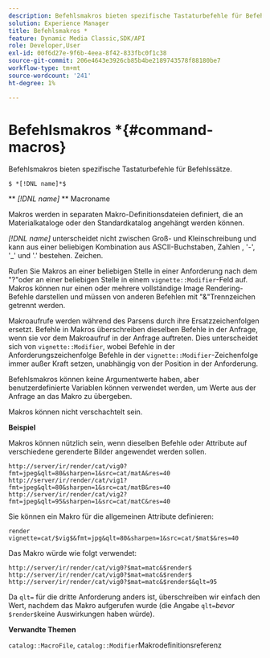 ```yaml
---
description: Befehlsmakros bieten spezifische Tastaturbefehle für Befehlssätze.
solution: Experience Manager
title: Befehlsmakros *
feature: Dynamic Media Classic,SDK/API
role: Developer,User
exl-id: 00f6d27e-9f6b-4eea-8f42-833fbc0f1c38
source-git-commit: 206e4643e3926cb85b4be2189743578f88180be7
workflow-type: tm+mt
source-wordcount: '241'
ht-degree: 1%

---
```


# Befehlsmakros *{#command-macros}

Befehlsmakros bieten spezifische Tastaturbefehle für Befehlssätze.

`$ *[!DNL name]*$`

** *[!DNL name]* ** Macroname

Makros werden in separaten Makro-Definitionsdateien definiert, die an Materialkataloge oder den Standardkatalog angehängt werden können.

*[!DNL name]* unterscheidet nicht zwischen Groß- und Kleinschreibung und kann aus einer beliebigen Kombination aus ASCII-Buchstaben, Zahlen , &#39;-&#39;, &#39;_&#39; und &#39;.&#39; bestehen. Zeichen.

Rufen Sie Makros an einer beliebigen Stelle in einer Anforderung nach dem &quot;?&quot;oder an einer beliebigen Stelle in einem `vignette::Modifier`-Feld auf. Makros können nur einen oder mehrere vollständige Image Rendering-Befehle darstellen und müssen von anderen Befehlen mit &quot;&amp;&quot;Trennzeichen getrennt werden.

Makroaufrufe werden während des Parsens durch ihre Ersatzzeichenfolgen ersetzt. Befehle in Makros überschreiben dieselben Befehle in der Anfrage, wenn sie vor dem Makroaufruf in der Anfrage auftreten. Dies unterscheidet sich von `vignette::Modifier`, wobei Befehle in der Anforderungszeichenfolge Befehle in der `vignette::Modifier`-Zeichenfolge immer außer Kraft setzen, unabhängig von der Position in der Anforderung.

Befehlsmakros können keine Argumentwerte haben, aber benutzerdefinierte Variablen können verwendet werden, um Werte aus der Anfrage an das Makro zu übergeben.

Makros können nicht verschachtelt sein.

**Beispiel**

Makros können nützlich sein, wenn dieselben Befehle oder Attribute auf verschiedene gerenderte Bilder angewendet werden sollen.

`http://server/ir/render/cat/vig0?fmt=jpeg&qlt=80&sharpen=1&src=cat/matA&res=40 http://server/ir/render/cat/vig1?fmt=jpeg&qlt=80&sharpen=1&src=cat/matB&res=40 http://server/ir/render/cat/vig2?fmt=jpeg&qlt=95&sharpen=1&src=cat/matC&res=40`

Sie können ein Makro für die allgemeinen Attribute definieren:

`render vignette=cat/$vig$&fmt=jpg&qlt=80&sharpen=1&src=cat/$mat$&res=40`

Das Makro würde wie folgt verwendet:

`http://server/ir/render/cat/vig0?$mat=matc&$render$ http://server/ir/render/cat/vig0?$mat=matc&$render$ http://server/ir/render/cat/vig0?$mat=matc&$render$&qlt=95`

Da `qlt=` für die dritte Anforderung anders ist, überschreiben wir einfach den Wert, nachdem das Makro aufgerufen wurde (die Angabe `qlt=`*bevor* `$render$`keine Auswirkungen haben würde).

**Verwandte Themen**

`catalog::MacroFile`,  `catalog::Modifier`Makrodefinitionsreferenz

<!--<a id="section_297B7FCB285F4891AA76DF8393089931"></a>-->

